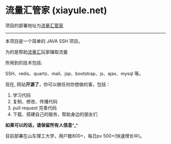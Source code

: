 
# 流量汇管家 (xiayule.net)

项目的部署地址为[流量汇管家](http://xiayule.net)

----------------------------------------

本项目是一个简单的 JAVA SSH 项目。

为的是帮助[流量汇](http://shake.sd.chinamobile.com/)玩家赚取流量

所用到的技术包括:

SSH、redis、quartz、mail、jsp、bootstrap、js、ajax、mysql 等。

现在, 网站**开源了**，你可以做任何你想做的事，包括：

1. 学习代码
2. 复制、修改、传播代码 
3. pull request 完善代码
4. 下载、搭建自己的服务，帮助身边的朋友们

**如果可以的话，请保留所有人信息^_^**

目前部署在山东理工大学，用户数800+，每日pv 500+(快速增长中)。
